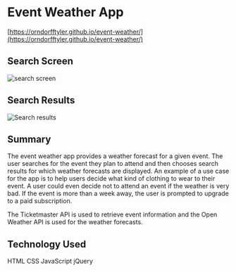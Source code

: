 # Event Weather App

[https://orndorfftyler.github.io/event-weather/](https://orndorfftyler.github.io/event-weather/)

## Search Screen
![search screen](/image.jpg?raw=true)

## Search Results
![Search results](/image.jpg?raw=true)


## Summary
The event weather app provides a weather forecast for a given event. The user searches for the event they plan to
attend and then chooses search results for which weather forecasts are displayed. An example of a use case
for the app is to help users decide what kind of clothing to wear to their event. A user could even decide not to attend an event if the weather is very bad. If the event is more than a week away, the user is prompted to upgrade to a paid subscription. 

The Ticketmaster API is used to retrieve event information and the Open Weather API is used for the weather forecasts.

## Technology Used
HTML
CSS
JavaScript
jQuery

